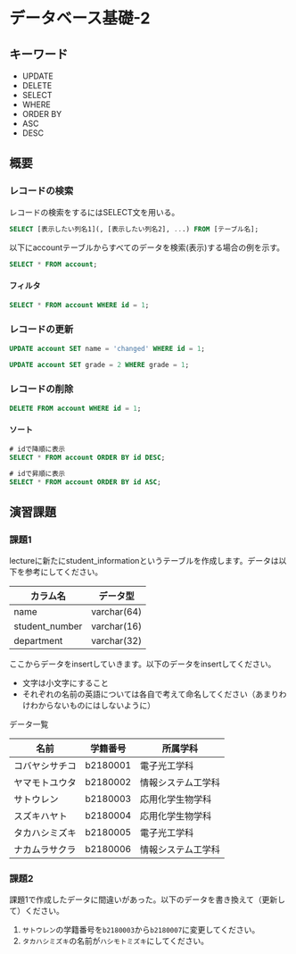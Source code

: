 # データベース基礎-2

## キーワード

* UPDATE
* DELETE
* SELECT
* WHERE
* ORDER BY
* ASC
* DESC

## 概要

### レコードの検索

レコードの検索をするにはSELECT文を用いる。</br>

```sql
SELECT [表示したい列名1](, [表示したい列名2], ...) FROM [テーブル名];
```

以下にaccountテーブルからすべてのデータを検索(表示)する場合の例を示す。

```sql
SELECT * FROM account;
```

#### フィルタ

```sql
SELECT * FROM account WHERE id = 1;
```

### レコードの更新

```sql
UPDATE account SET name = 'changed' WHERE id = 1;
```

```sql
UPDATE account SET grade = 2 WHERE grade = 1;
```

### レコードの削除

```sql
DELETE FROM account WHERE id = 1;
```

#### ソート

```sql
# idで降順に表示
SELECT * FROM account ORDER BY id DESC;
```

```sql
# idで昇順に表示
SELECT * FROM account ORDER BY id ASC;
```

## 演習課題

### 課題1
lectureに新たにstudent_informationというテーブルを作成します。データは以下を参考にしてください。


|カラム名|データ型|
|---|---|
|name|varchar(64)|
|student_number|varchar(16)|
|department|varchar(32)|

ここからデータをinsertしていきます。以下のデータをinsertしてください。
- 文字は小文字にすること
- それぞれの名前の英語については各自で考えて命名してください（あまりわけわからないものにはしないように）

データ一覧  

|名前|学籍番号|所属学科|  
|---|---|---|  
|コバヤシサチコ|b2180001|電子光工学科|
|ヤマモトユウタ|b2180002|情報システム工学科|
|サトウレン|b2180003|応用化学生物学科|
|スズキハヤト|b2180004|応用化学生物学科|
|タカハシミズキ|b2180005|電子光工学科|
|ナカムラサクラ|b2180006|情報システム工学科|

### 課題2
課題1で作成したデータに間違いがあった。以下のデータを書き換えて（更新して）ください。  

1. `サトウレン`の学籍番号を`b2180003`から`b2180007`に変更してください。  
2. `タカハシミズキ`の名前が`ハシモトミズキ`にしてください。
